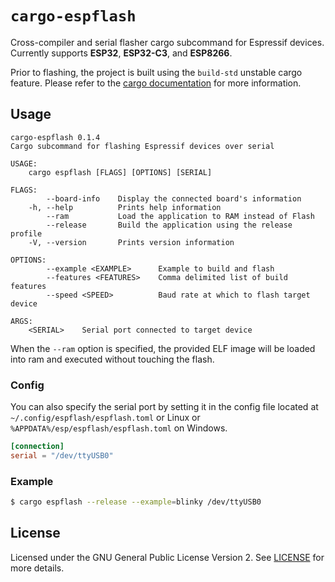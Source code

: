 # `cargo-espflash`

Cross-compiler and serial flasher cargo subcommand for Espressif devices. Currently supports __ESP32__, __ESP32-C3__, and __ESP8266__.

Prior to flashing, the project is built using the `build-std` unstable cargo feature. Please refer to the [cargo documentation](https://doc.rust-lang.org/cargo/reference/unstable.html#build-std) for more information.

## Usage

```text
cargo-espflash 0.1.4
Cargo subcommand for flashing Espressif devices over serial

USAGE:
    cargo espflash [FLAGS] [OPTIONS] [SERIAL]

FLAGS:
        --board-info    Display the connected board's information
    -h, --help          Prints help information
        --ram           Load the application to RAM instead of Flash
        --release       Build the application using the release profile
    -V, --version       Prints version information

OPTIONS:
        --example <EXAMPLE>      Example to build and flash
        --features <FEATURES>    Comma delimited list of build features
        --speed <SPEED>          Baud rate at which to flash target device

ARGS:
    <SERIAL>    Serial port connected to target device
```

When the `--ram` option is specified, the provided ELF image will be loaded into ram and executed without touching the flash.

### Config

You can also specify the serial port by setting it in the config file located at `~/.config/espflash/espflash.toml` or Linux
or `%APPDATA%/esp/espflash/espflash.toml` on Windows.

```toml
[connection]
serial = "/dev/ttyUSB0"
```

### Example

```bash
$ cargo espflash --release --example=blinky /dev/ttyUSB0
```

## License

Licensed under the GNU General Public License Version 2. See [LICENSE](LICENSE) for more details.
